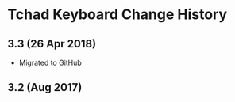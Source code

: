 Tchad Keyboard Change History
=======================


3.3 (26 Apr 2018)
-----------------
* Migrated to GitHub

3.2 (Aug 2017)
-----------------
